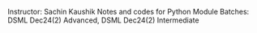 Instructor: Sachin Kaushik
Notes and codes for Python Module
Batches: DSML Dec24(2) Advanced, DSML Dec24(2) Intermediate
